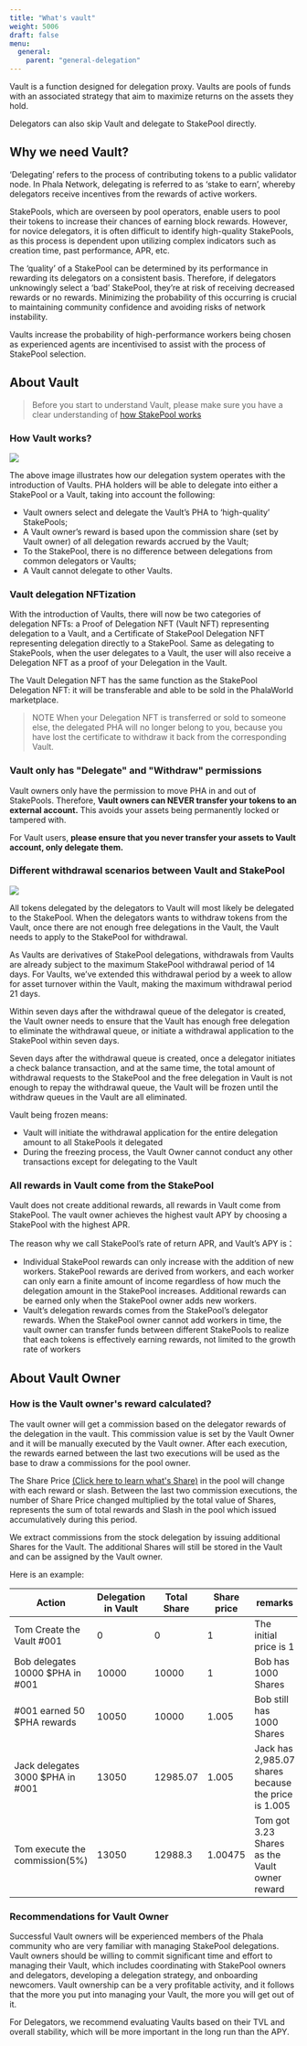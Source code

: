 ```yaml
---
title: "What's vault"
weight: 5006
draft: false
menu:
  general:
    parent: "general-delegation"
---
```


Vault is a function designed for delegation proxy. Vaults are pools of funds with an associated strategy that aim to maximize returns on the assets they hold.

Delegators can also skip Vault and delegate to StakePool directly.

## Why we need Vault?

‘Delegating’ refers to the process of contributing tokens to a public validator node. In Phala Network, delegating is referred to as ‘stake to earn’, whereby delegators receive incentives from the rewards of active workers.

StakePools, which are overseen by pool operators, enable users to pool their tokens to increase their chances of earning block rewards. However, for novice delegators, it is often difficult to identify high-quality StakePools, as this process is dependent upon utilizing complex indicators such as creation time, past performance, APR, etc.

The ‘quality’ of a StakePool can be determined by its performance in rewarding its delegators on a consistent basis. Therefore, if delegators unknowingly select a ‘bad’ StakePool, they’re at risk of receiving decreased rewards or no rewards. Minimizing the probability of this occurring is crucial to maintaining community confidence and avoiding risks of network instability.

Vaults increase the probability of high-performance workers being chosen as experienced agents are incentivised to assist with the process of StakePool selection.

## About Vault

> Before you start to understand Vault, please make sure you have a clear understanding of [how StakePool works](https://wiki.phala.network/en-us/general/applications/stakepool/)

### How Vault works?

![](https://i.imgur.com/OyI4jab.png)

The above image illustrates how our delegation system operates with the introduction of Vaults. PHA holders will be able to delegate into either a StakePool or a Vault, taking into account the following:

 * Vault owners select and delegate the Vault’s PHA to ‘high-quality’ StakePools;
 * A Vault owner’s reward is based upon the commission share (set by Vault owner) of all delegation rewards accrued by the Vault;
 * To the StakePool, there is no difference between delegations from common delegators or Vaults;
 * A Vault cannot delegate to other Vaults.

### Vault delegation NFTization

With the introduction of Vaults, there will now be two categories of delegation NFTs: a Proof of Delegation NFT (Vault NFT) representing delegation to a Vault, and a Certificate of StakePool Delegation NFT representing delegation directly to a StakePool. Same as delegating to StakePools, when the user delegates to a Vault, the user will also receive a Delegation NFT as a proof of your Delegation in the Vault.

The Vault Delegation NFT has the same function as the StakePool Delegation NFT: it will be transferable and able to be sold in the PhalaWorld marketplace. 

> NOTE When your Delegation NFT is transferred or sold to someone else, the delegated PHA will no longer belong to you, because you have lost the certificate to withdraw it back from the corresponding  Vault.

### Vault only has "Delegate" and "Withdraw" permissions

Vault owners only have the permission to move PHA in and out of StakePools. Therefore, **Vault owners can NEVER transfer your tokens to an external account.** This avoids your assets being permanently locked or tampered with.

For Vault users, **please ensure that you never transfer your assets to Vault account, only delegate them.**

### Different withdrawal scenarios between Vault and StakePool

![](https://i.imgur.com/LpHll0z.png)

All tokens delegated by the delegators to Vault will most likely be delegated to the StakePool. When the delegators wants to withdraw tokens from the Vault, once there are not enough free delegations in the Vault, the Vault needs to apply to the StakePool for withdrawal.

As Vaults are derivatives of StakePool delegations, withdrawals from Vaults are already subject to the maximum StakePool withdrawal period of 14 days. For Vaults, we’ve extended this withdrawal period by a week to allow for asset turnover within the Vault, making the maximum withdrawal period 21 days.

Within seven days after the withdrawal queue of the delegator is created, the Vault owner needs to ensure that the Vault has enough free delegation to eliminate the withdrawal queue, or initiate a withdrawal application to the StakePool within seven days. 

Seven days after the withdrawal queue is created, once a delegator initiates a check balance transaction, and at the same time, the total amount of withdrawal requests to the StakePool and the free delegation in Vault is not enough to repay the withdrawal queue, the Vault will be frozen until the withdraw queues in the Vault are all eliminated.

Vault being frozen means:
* Vault will initiate the withdrawal application for the entire delegation amount to all StakePools it delegated
* During the freezing process, the Vault Owner cannot conduct any other transactions except for delegating to the Vault

### All rewards in Vault come from the StakePool

Vault does not create additional rewards, all rewards in Vault come from StakePool. The vault owner achieves the highest vault APY by choosing a StakePool with the highest APR.

The reason why we call StakePool’s rate of return APR, and Vault’s APY is：

 * Individual StakePool rewards can only increase with the addition of new workers.
StakePool rewards are derived from workers, and each worker can only earn a finite amount of income regardless of how much the delegation amount in the StakePool increases. Additional rewards can be earned only when the StakePool owner adds new workers.
 * Vault’s delegation rewards comes from the StakePool’s delegator rewards. When the StakePool owner cannot add workers in time, the vault owner can transfer funds between different StakePools to realize that each tokens is effectively earning rewards, not limited to the growth rate of workers 

## About Vault Owner

### How is the Vault owner's reward calculated?

The vault owner will get a commission based on the delegator rewards of the delegation in the vault. This commission value is set by the Vault Owner and it will be manually executed by the Vault owner. After each execution, the rewards earned between the last two executions will be used as the base to draw a commissions for the pool owner.

The Share Price [(Click here to learn what's Share)](https://wiki.phala.network/en-us/general/applications/share/) in the pool will change with each reward or slash. Between the last two commission executions, the number of Share Price changed multiplied by the total value of Shares, represents the sum of total rewards and Slash in the pool which issued accumulatively during this period.

We extract commissions from the stock delegation by issuing additional Shares for the Vault. The additional Shares will still be stored in the Vault and can be assigned by the Vault owner.

Here is an example:

|Action|Delegation in Vault|Total Share|Share price|remarks|
|--|--|--|--|--|
|Tom Create the Vault #001|0|0|1|The initial price is 1|
|Bob delegates 10000 $PHA in #001|10000|10000|1|Bob has 1000 Shares|
|#001 earned 50 $PHA rewards|10050|10000|1.005|Bob still has 1000 Shares|
|Jack delegates 3000 $PHA in #001|13050|12985.07|1.005|Jack has 2,985.07 shares because the price is 1.005|
|Tom execute the commission(5%) |13050|12988.3|1.00475|Tom got 3.23 Shares as the Vault owner reward|

### Recommendations for Vault Owner

Successful Vault owners will be experienced members of the Phala community who are very familiar with managing StakePool delegations. Vault owners should be willing to commit significant time and effort to managing their Vault, which includes coordinating with StakePool owners and delegators, developing a delegation strategy, and onboarding newcomers. Vault ownership can be a very profitable activity, and it follows that the more you put into managing your Vault, the more you will get out of it.

For Delegators, we recommend evaluating Vaults based on their TVL and overall stability, which will be more important in the long run than the APY.
